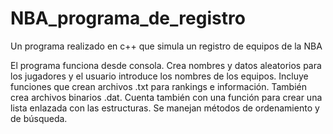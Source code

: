 # NBA_programa_de_registro
Un programa realizado en c++ que simula un registro de equipos de la NBA

El programa funciona desde consola. Crea nombres y datos aleatorios para los jugadores y el usuario introduce los nombres de los equipos.
Incluye funciones que crean archivos .txt para rankings e información. También crea archivos binarios .dat.
Cuenta también con una función para crear una lista enlazada con las estructuras. Se manejan métodos de ordenamiento y de búsqueda.
